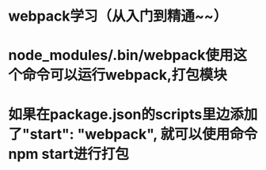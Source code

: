 # webpack学习（从入门到精通~~）
# node_modules/.bin/webpack使用这个命令可以运行webpack,打包模块
# 如果在package.json的scripts里边添加了"start": "webpack", 就可以使用命令npm  start进行打包